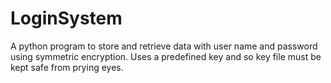 # LoginSystem
A python program to store and retrieve data with user name and password using symmetric encryption. Uses a predefined key and so key file must be kept safe from prying eyes.
